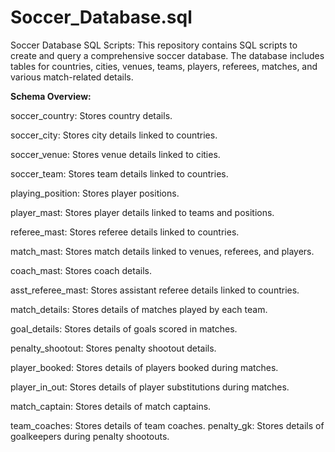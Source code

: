 # Soccer_Database.sql
Soccer Database SQL Scripts:
This repository contains SQL scripts to create and query a comprehensive soccer database. The database includes tables for countries, cities, venues, teams, players, referees, matches, and various match-related details.



**Schema Overview:**

soccer_country: Stores country details.

soccer_city: Stores city details linked to countries.

soccer_venue: Stores venue details linked to cities.

soccer_team: Stores team details linked to countries.

playing_position: Stores player positions.

player_mast: Stores player details linked to teams and positions.

referee_mast: Stores referee details linked to countries.

match_mast: Stores match details linked to venues, referees, and players.

coach_mast: Stores coach details.

asst_referee_mast: Stores assistant referee details linked to countries.

match_details: Stores details of matches played by each team.

goal_details: Stores details of goals scored in matches.

penalty_shootout: Stores penalty shootout details.

player_booked: Stores details of players booked during matches.

player_in_out: Stores details of player substitutions during matches.

match_captain: Stores details of match captains.

team_coaches: Stores details of team coaches.
penalty_gk: Stores details of goalkeepers during penalty shootouts.
